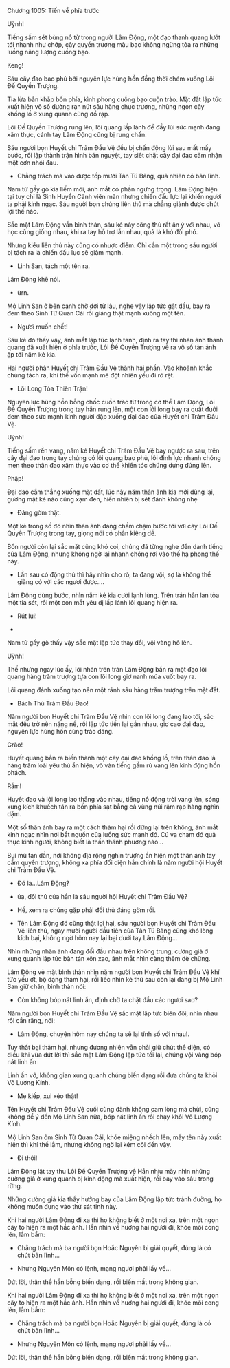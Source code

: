 




Chương 1005: Tiến về phía trước


Uỳnh!

Tiếng sấm sét bùng nổ từ trong người Lâm Động, một đạo thanh quang lướt tới nhanh như chớp, cây quyền trượng màu bạc không ngừng tỏa ra những luồng năng lượng cuồng bạo.

Keng!

Sáu cây đao bao phủ bởi nguyên lực hùng hồn đồng thời chém xuống Lôi Đế Quyền Trượng.

Tia lửa bắn khắp bốn phía, kình phong cuồng bạo cuộn trào. Mặt đất lập tức xuất hiện vô số đường rạn nút sâu hàng chục trượng, nhũng ngọn cây khổng lồ ở xung quanh cũng đổ rạp.

Lôi Đế Quyền Trượng rung lên, lôi quang lấp lánh để đầy lùi sức mạnh đang xâm thực, cánh tay Lâm Động cũng bị rung chấn.

Sáu người bọn Huyết chi Trảm Đầu Vệ đều bị chấn động lùi sau mất mấy bước, rồi lập thành trận hình bán nguyệt, tay siết chặt cây đại đao cảm nhận một cơn nhói đau.

- Chẳng trách mà vào được tốp mười Tân Tú Bảng, quả nhiên có bản lĩnh.

Nam tử gầy gò kia liếm môi, ánh mắt có phần ngưng trọng. Lâm Động hiện tại tuy chỉ là Sinh Huyền Cảnh viên mãn nhưng chiến đấu lực lại khiến người ta phải kinh ngạc. Sáu người bọn chúng liên thủ mà chẳng giành được chút lợi thế nào.

Sắc mặt Lâm Động vẫn bình thản, sáu kẻ này công thù rất ăn ý với nhau, võ học cũng giống nhau, khi ra tay hỗ trợ lẫn nhau, quả là khó đối phó.

Nhưng kiểu liên thủ này cũng có nhược điểm. Chỉ cần một trong sáu người bị tách ra là chiến đấu lục sẽ giảm mạnh.

- Linh San, tách một tên ra.

Lâm Động khẽ nói.

- ừrn.

Mộ Linh San ở bên cạnh chờ đợi từ lâu, nghe vậy lập tức gật đầu, bay ra đem theo Sinh Tử Quan Cái rồi giáng thật mạnh xuống một tên.

- Ngươi muốn chết!

Sáu kẻ đó thấy vậy, ánh mắt lập tức lạnh tanh, định ra tay thì nhân ảnh thanh quang đã xuất hiện ở phía trước, Lôi Đế Quyền Trượng vẽ ra vô số tàn ảnh ập tới năm kẻ kia.

Hai người phân Huyết chi Trảm Đầu Vệ thành hai phần. Vào khoảnh khắc chủng tách ra, khí thế vốn mạnh mẽ đột nhiên yếu đi rõ rệt.

- Lôi Long Tỏa Thiên Trận!

Nguyên lực hùng hồn bỗng chốc cuồn trào từ trong cơ thể Lâm Động, Lôi Đế Quyền Trượng trong tay hắn rung lên, một con lôi long bay ra quất đuôi đem theo sức mạnh kinh người đập xuống đại đao của Huyết chi Trảm Đầu Vệ.

Uỳnh!

Tiếng sấm rền vang, năm kẻ Huyết chi Trám Đầu Vệ bay ngược ra sau, trên cây đại đao trong tay chúng có lôi quang bao phủ, lôi đình lực nhanh chóng men theo thân đao xâm thực vào cơ thể khiến tóc chúng dựng đứng lên.

Phập!

Đại đao cắm thẳng xuống mặt đất, lúc này năm thân ảnh kia mới dùng lại, gương mặt kẻ nào cũng xạm đen, hiển nhiên bị sét đánh không nhẹ

- Đáng gờm thật.

Một kẻ trong số đó nhìn thân ảnh đang chầm chậm bước tới với cây Lôi Đế Quyền Trượng trong tay, giọng nói có phần kiêng dề.

Bốn người còn lại sắc mặt cũng khó coi, chúng đã từng nghe đến danh tiếng của Lâm Động, nhưng không ngờ lại nhanh chóng rơi vào thế hạ phong thế này.

- Lần sau có động thủ thì hãy nhìn cho rõ, ta đang vội, sợ là không thể giằng có với các ngươi được....

Lâm Động dừng bước, nhìn năm kẻ kia cười lạnh lùng. Trên trán hắn lan tỏa một tia sét, rồi một con mắt yêu dị lấp lánh lôi quang hiện ra.

- Rút lui!

-

Nam tử gầy gò thấy vậy sắc mặt lập tức thay đổi, vội vàng hô lên.

Uỳnh!

Thế nhưng ngay lúc ấy, lôi nhãn trên trán Lâm Động bắn ra một đạo lôi quang hàng trăm trượng tựa con lôi long giơ nanh múa vuốt bay ra.

Lôi quang đánh xuống tạo nên một rãnh sâu hàng trăm trượng trên mặt đất.

- Bách Thú Trảm Đầu Đao!

Năm người bọn Huyết chi Tràm Đầu Vệ nhìn con lôi long đang lao tới, sắc mặt đều trở nên nặng nề, rồi lập tức tiến lại gần nhau, giơ cao đại đao, nguyên lực hùng hồn cùng trào dâng.

Grào!

Huyết quang bắn ra biến thành một cây đại đao khổng lồ, trên thân đao là hàng trăm loài yêu thú ẩn hiện, vô vàn tiếng gầm rú vang lên kinh động hồn phách.

Rầm!

Huyết đao và lôi long lao thẳng vào nhau, tiếng nổ động trời vang lên, sóng xung kích khuếch tán ra bốn phía sạt bằng cả vùng núi rậm rạp hàng nghìn dặm.

Một số thân ảnh bay ra một cách thảm hại rồi dừng lại trên không, ánh mắt kinh ngạc nhìn nơi bắt nguồn của luồng sức mạnh đó. Cú va chạm đó quả thực kinh người, không biết là thần thánh phương nào...

Bụi mù tan dần, nơi không địa rộng nghìn trượng ẩn hiện một thân ảnh tay cầm quyền trượng, không xa phía đối diện hắn chính là năm người hội Huyết chi Trảm Đầu Vệ.

- Đó là...Lâm Động?

- ủa, đối thủ của hắn là sáu người hội Huyết chi Trảm Đầu Vệ?

- Hề, xem ra chúng gặp phải đối thủ đáng gờm rồi.

- Tên Lâm Động đó cũng thật lợi hại, sáu người bọn Huyết chi Trảm Đầu Vệ liên thủ, ngay mười người đầu tiên của Tân Tú Bảng cũng khó lòng kích bại, không ngờ hôm nay lại bại dưới tay Lâm Động...

Nhìn những nhân ảnh đang đối đầu nhau trên không trung, cường giả ở xung quanh lập túc bàn tán xôn xao, ánh mắt nhìn càng thêm dè chừng.

Lâm Động vẻ mặt bình thản nhìn năm người bọn Huyết chi Trảm Đầu Vệ khí tức yếu ớt, bộ dạng thảm hại, rồi liếc nhìn kẻ thứ sáu còn lại đang bị Mộ Linh San giữ chân, bình thản nói:

- Còn không bóp nát linh ẩn, định chờ ta chặt đầu các ngươi sao?

Năm người bọn Huyết chi Trảm Đầu Vệ sắc mặt lập tức biên đôi, nhìn nhau rồi cắn răng, nói:

- Lâm Động, chuyện hôm nay chúng ta sẽ lại tính sổ với nhau!.

Tuy thất bại thảm hại, nhưng đương nhiên vẫn phải giữ chút thể diện, có điều khi vừa dứt lời thì sắc mặt Lâm Động lập tức tối lại, chúng vội vàng bóp nát linh ấn

Linh ấn vỡ, không gian xung quanh chúng biến dạng rồi đưa chúng ta khỏi Vô Lượng Kính.

- Mẹ kiếp, xui xẻo thật!

Tên Huyết chi Trảm Đầu Vệ cuối cùng đành không cam lòng mà chửi, cũng không để ý đến Mộ Linh San nữa, bóp nát linh ấn rồi chạy khỏi Vô Lượng Kính.

Mộ Linh San ôm Sinh Tử Quan Cái, khóe miệng nhếch lên, mấy tên này xuất hiện thì khí thế lắm, nhưng không ngờ lại kém cỏi đến vậy.

- Đi thôi!

Lâm Động lật tay thu Lôi Đế Quyền Trượng về Hắn nhíu mày nhìn những cường giả ở xung quanh bị kinh động mà xuất hiện, rồi bay vào sâu trong rừng.

Những cường giả kia thấy hướng bay của Lâm Động lập tức tránh đường, họ không muốn đụng vào thứ sát tinh này.

Khi hai người Lâm Động đi xa thì họ không biết ở một nơi xa, trên một ngọn cây to hiện ra một hắc ảnh. Hắn nhìn về hướng hai người đi, khóe môi cong lên, lầm bầm:

- Chẳng trách mà ba người bọn Hoắc Nguyên bị giải quyết, đúng là có chút bản lĩnh...

- Nhưng Nguyên Môn có lệnh, mạng ngươi phải lấy về...

Dứt lời, thân thể hắn bỗng biến dạng, rồi biến mất trong không gian.

Khi hai người Lâm Động đi xa thì họ không biết ở một nơi xa, trên một ngọn cây to hiện ra một hắc ảnh. Hắn nhìn về hướng hai người đi, khóe môi cong lên, lầm bầm:

- Chẳng trách mà ba người bọn Hoắc Nguyên bị giải quyết, đúng là có chút bản lĩnh...

- Nhưng Nguyên Môn có lệnh, mạng ngươi phải lấy về...

Dứt lời, thân thể hắn bỗng biến dạng, rồi biến mất trong không gian.




